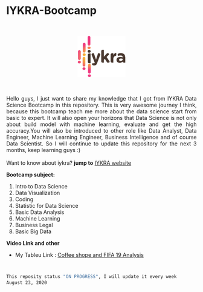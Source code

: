 # IYKRA-Bootcamp
</br>
<p align="center"><img src="image/logo-iykra.png" width=25%></p></br>
<p align="justify">Hello guys, I just want to share my knowledge that I got from IYKRA Data Science Bootcamp in this repository. This is very awesome journey I think, because this bootcamp teach me more about the data science start from basic to expert. It will also open your horizons that Data Science is not only about build model with machine learning, evaluate and get the high accuracy.You will also be introduced to other role like Data Analyst, Data Engineer, Machine Learning Engineer, Business Intelligence and of course Data Scientist. So I will continue to update this repository for the next 3 months, keep learning guys :)</br></br>
Want to know about iykra? <strong>jump to</strong> <a href="https://iykra.com/"> IYKRA website </a></p>

**Bootcamp subject:**
<ol>
  <li>Intro to Data Science</li>
  <li>Data Visualization</li>
  <li>Coding</li>
  <li>Statistic for Data Science</li>
  <li>Basic Data Analysis</li>
  <li>Machine Learning</li>
  <li>Business Legal</li>
  <li>Basic Big Data</li>
</ol>  

**Video Link and other**
  <ul>
    <li>My Tableu Link : <a href="https://public.tableau.com/profile/mohamad.irwan.afandi#!/?newProfile=&activeTab=0">Coffee shope and FIFA 19 Analysis</a></li>
  </ul>
  
#

```bash
This reposity status "ON PROGRESS", I will update it every week
August 23, 2020
```
